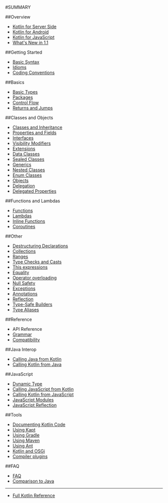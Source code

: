 #SUMMARY

##Overview

* [Kotlin for Server Side](server-overview.md)
* [Kotlin for Android](android-overview.md)
* [Kotlin for JavaScript](js-overview.md)
* [What's New in 1.1](whatsnew11.md)

##Getting Started

* [Basic Syntax](basic-syntax.md)
* [Idioms](idioms.md)
* [Coding Conventions](coding-conventions.md)

##Basics

* [Basic Types](basic-types.md)
* [Packages](packages.md)
* [Control Flow](control-flow.md)
* [Returns and Jumps](returns.md)

##Classes and Objects

* [Classes and Inheritance](classes.md)
* [Properties and Fields](properties.md)
* [Interfaces](interfaces.md)
* [Visibility Modifiers](visibility-modifiers.md)
* [Extensions](extensions.md)
* [Data Classes](data-classes.md)
* [Sealed Classes](sealed-classes.md)
* [Generics](generics.md)
* [Nested Classes](nested-classes.md)
* [Enum Classes](enum-classes.md)
* [Objects](object-declarations.md)
* [Delegation](delegation.md)
* [Delegated Properties](delegated-properties.md)

##Functions and Lambdas

* [Functions](functions.md)
* [Lambdas](lambdas.md)
* [Inline Functions](inline-functions.md)
* [Coroutines](coroutines.md)

##Other

* [Destructuring Declarations](multi-declarations.md)
* [Collections](collections.md)
* [Ranges](ranges.md)
* [Type Checks and Casts](typecasts.md)
* [This expressions](this-expressions.md)
* [Equality](equality.md)
* [Operator overloading](operator-overloading.md)
* [Null Safety](null-safety.md)
* [Exceptions](exceptions.md)
* [Annotations](annotations.md)
* [Reflection](reflection.md)
* [Type-Safe Builders](type-safe-builders.md)
* [Type Aliases](type-aliases.md)

##Reference
* API Reference
* [Grammar](grammar.md)
* [Compatibility](compatibility.md)

##Java Interop

* [Calling Java from Kotlin](java-interop.md)
* [Calling Kotlin from Java](java-to-kotlin-interop.md)

##JavaScript

* [Dynamic Type](dynamic-type.md)
* [Calling JavaScript from Kotlin](js-interop.md)
* [Calling Kotlin from JavaScript](js-to-kotlin-interop.md)
* [JavaScript Modules](js-modules.md)
* [JavaScript Reflection](js-reflection.md)

##Tools

* [Documenting Kotlin Code](kotlin-doc.md)
* [Using Kapt](kapt.md)
* [Using Gradle](using-gradle.md)
* [Using Maven](using-maven.md)
* [Using Ant](using-ant.md)
* [Kotlin and OSGi](kotlin-osgi.md)
* [Compiler plugins](compiler-plugins.md)

##FAQ

* [FAQ](faq.md)
* [Comparison to Java](comparation-to-java.md)

---

* [Full Kotlin Reference](https://jiek.gitbooks.io/kotlin-reference/content/en/assets/kotlin-docs.pdf)